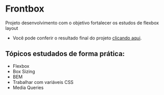 # Frontbox

Projeto desenvolvimento com o objetivo fortalecer os estudos de flexbox layout
- Você pode conferir o resultado final do projeto [clicando aqui](https://dainty-truffle-e667a3.netlify.app).

## Tópicos estudados de forma prática:

- Flexbox
- Box Sizing
- BEM
- Trabalhar com variáveis CSS
- Media Queries

